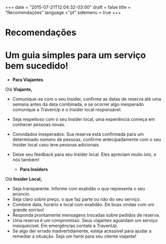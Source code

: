 +++
date = "2015-07-21T12:04:32-03:00"
draft = false
title = "Recomendações"
language ="pt"
sidemenu = true
+++

# Recomendações
# Um guia simples para um serviço bem sucedido!

  * **Para Viajantes**

Olá **Viajante,**
* Comunique-se com o seu Insider, confirme as datas de reserva até uma semana antes da data combinada, e se ocorrer algo inesperado comunique a TravenUp e o Insider local responsável.
* Seja respeitoso com o seu Insider local, uma experiência começa em conhecer pessoas novas. 
* Convidados inesperados: Sua reserva está confirmada para um determinado número de pessoas, confirme antecipadamente com o seu Insider local caso leve pessoas adicionais.
* Deixe seu feedback para seu Insider local. Eles apreciam muito isto, e nós também!



  * **Para Insiders**

Olá **Insider Local,**
* Seja transparente. Informe com exatidão o que representa o seu anúncio. 
* Seja claro sobre preço, o que faz parte ou não do seu serviço.
* Combine data, horário e local com exatidão. De boas vindas com um grande sorriso!
* Responda prontamente mensagens trocadas sobre pedidos de reserva.
* Uma reserva é um compromisso. Seus viajantes aguardam um serviço inesquecível. Em emergências contate a TravenUp.
* Se algo der errado inadvertidamente, esteja acessível para ajudar a remediar a situação. Seja um herói para seu cliente viajante!


